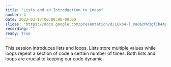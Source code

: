 ```yaml
---
title: "Lists and an Introduction to Loops"
number: 4
date: 2022-03-17T00:00:00-00:00
slides: "https://docs.google.com/presentation/d/1Ckp4-l_Xa06cMV3gfCh4ApNvhQSutRTiwJWRoMtMFMk/edit?usp=sharing"
recording: ""
ready: True
---
```


This session introduces lists and loops. Lists store multiple values while loops repeat a section of code a certain number of times. Both lists and loops are crucial to keeping our code dynamic.